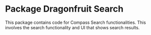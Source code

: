 # Package Dragonfruit Search

This package contains code for Compass Search functionalities. This involves the
search functionality and UI that shows search results.
